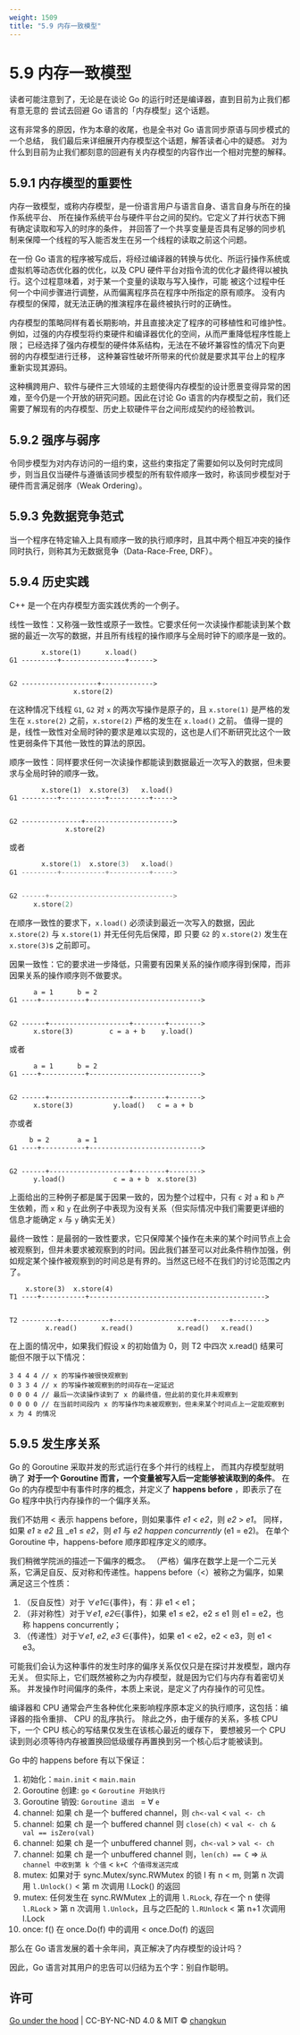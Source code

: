 ```yaml
---
weight: 1509
title: "5.9 内存一致模型"
---
```


# 5.9 内存一致模型



读者可能注意到了，无论是在谈论 Go 的运行时还是编译器，直到目前为止我们都有意无意的
尝试去回避 Go 语言的「内存模型」这个话题。

这有非常多的原因，作为本章的收尾，也是全书对 Go 语言同步原语与同步模式的一个总结，
我们最后来详细展开内存模型这个话题，解答读者心中的疑惑。
对为什么到目前为止我们都刻意的回避有关内存模型的内容作出一个相对完整的解释。

## 5.9.1 内存模型的重要性

内存一致模型，或称内存模型，是一份语言用户与语言自身、语言自身与所在的操作系统平台、
所在操作系统平台与硬件平台之间的契约。它定义了并行状态下拥有确定读取和写入的时序的条件，
并回答了一个共享变量是否具有足够的同步机制来保障一个线程的写入能否发生在另一个线程的读取之前这个问题。

在一份 Go 语言的程序被写成后，将经过编译器的转换与优化、所运行操作系统或虚拟机等动态优化器的优化，以及
CPU 硬件平台对指令流的优化才最终得以被执行。这个过程意味着，对于某一个变量的读取与写入操作，可能
被这个过程中任何一个中间步骤进行调整，从而偏离程序员在程序中所指定的原有顺序。
没有内存模型的保障，就无法正确的推演程序在最终被执行时的正确性。

内存模型的策略同样有着长期影响，并且直接决定了程序的可移植性和可维护性。
例如，过强的内存模型将约束硬件和编译器优化的空间，从而严重降低程序性能上限；
已经选择了强内存模型的硬件体系结构，无法在不破坏兼容性的情况下向更弱的内存模型进行迁移，
这种兼容性破坏所带来的代价就是要求其平台上的程序重新实现其源码。

这种横跨用户、软件与硬件三大领域的主题使得内存模型的设计愿景变得异常的困难，至今仍是一个开放的研究问题。因此在讨论 Go 语言的内存模型之前，我们还需要了解现有的内存模型、历史上软硬件平台之间形成契约的经验教训。

## 5.9.2 强序与弱序

令同步模型为对内存访问的一组约束，这些约束指定了需要如何以及何时完成同步，则当且仅当硬件与遵循该同步模型的所有软件顺序一致时，称该同步模型对于硬件而言满足弱序（Weak Ordering）。

## 5.9.3 免数据竞争范式

当一个程序在特定输入上具有顺序一致的执行顺序时，且其中两个相互冲突的操作同时执行，则称其为无数据竞争（Data-Race-Free, DRF）。

## 5.9.4 历史实践

C++ 是一个在内存模型方面实践优秀的一个例子。

线性一致性：又称强一致性或原子一致性。它要求任何一次读操作都能读到某个数据的最近一次写的数据，并且所有线程的操作顺序与全局时钟下的顺序是一致的。

```
        x.store(1)      x.load()
G1 ---------+----------------+------>


G2 -------------------+------------->
                x.store(2)
```

在这种情况下线程 `G1`, `G2` 对 `x` 的两次写操作是原子的，且 `x.store(1)` 是严格的发生在 `x.store(2)` 之前，`x.store(2)` 严格的发生在 `x.load()` 之前。 值得一提的是，线性一致性对全局时钟的要求是难以实现的，这也是人们不断研究比这个一致性更弱条件下其他一致性的算法的原因。

顺序一致性：同样要求任何一次读操作都能读到数据最近一次写入的数据，但未要求与全局时钟的顺序一致。

```
        x.store(1)  x.store(3)   x.load()
G1 ---------+-----------+----------+----->


G2 ---------------+---------------------->
              x.store(2)
```

或者

```s
        x.store(1)  x.store(3)   x.load()
G1 ---------+-----------+----------+----->


G2 ------+------------------------------->
      x.store(2)
```

在顺序一致性的要求下，`x.load()` 必须读到最近一次写入的数据，因此 `x.store(2)` 与 `x.store(1)` 并无任何先后保障，即 只要 `G2` 的 `x.store(2)` 发生在 `x.store(3)`s 之前即可。

因果一致性：它的要求进一步降低，只需要有因果关系的操作顺序得到保障，而非因果关系的操作顺序则不做要求。

```
      a = 1      b = 2
G1 ----+-----------+---------------------------->


G2 ------+--------------------+--------+-------->
      x.store(3)         c = a + b    y.load()
```

或者

```
      a = 1      b = 2
G1 ----+-----------+---------------------------->


G2 ------+--------------------+--------+-------->
      x.store(3)          y.load()   c = a + b
```

亦或者

```
     b = 2       a = 1
G1 ----+-----------+---------------------------->


G2 ------+--------------------+--------+-------->
      y.load()            c = a + b  x.store(3)
```

上面给出的三种例子都是属于因果一致的，因为整个过程中，只有 `c` 对 `a` 和 `b` 产生依赖，而 `x` 和 `y` 在此例子中表现为没有关系（但实际情况中我们需要更详细的信息才能确定 `x` 与 `y` 确实无关）

最终一致性：是最弱的一致性要求，它只保障某个操作在未来的某个时间节点上会被观察到，但并未要求被观察到的时间。因此我们甚至可以对此条件稍作加强，例如规定某个操作被观察到的时间总是有界的。当然这已经不在我们的讨论范围之内了。

```
    x.store(3)  x.store(4)
T1 ----+-----------+-------------------------------------------->


T2 ---------+------------+--------------------+--------+-------->
         x.read()      x.read()           x.read()   x.read()
```

在上面的情况中，如果我们假设 x 的初始值为 0，则 T2 中四次 x.read() 结果可能但不限于以下情况：

```
3 4 4 4 // x 的写操作被很快观察到
0 3 3 4 // x 的写操作被观察到的时间存在一定延迟
0 0 0 4 // 最后一次读操作读到了 x 的最终值，但此前的变化并未观察到
0 0 0 0 // 在当前时间段内 x 的写操作均未被观察到，但未来某个时间点上一定能观察到 x 为 4 的情况
```

## 5.9.5 发生序关系

Go 的 Goroutine 采取并发的形式运行在多个并行的线程上，
而其内存模型就明确了 **对于一个 Goroutine 而言，一个变量被写入后一定能够被读取到的条件**。
在 Go 的内存模型中有事件时序的概念，并定义了 **happens before** ，即表示了在 Go 程序中执行内存操作的一个偏序关系。

我们不妨用 < 表示 happens before，则如果事件 _e1_ < _e2_，则 _e2_ > _e1_。
同样，如果 _e1_ ≥ _e2_ 且 _e1 ≤ _e2_，则 _e1_ 与 _e2_ _happen concurrently_ (e1 = e2)。
在单个 Goroutine 中，happens-before 顺序即程序定义的顺序。

我们稍微学院派的描述一下偏序的概念。
（严格）偏序在数学上是一个二元关系，它满足自反、反对称和传递性。happens before（<）被称之为偏序，如果满足这三个性质：

1. （反自反性）对于 ∀_e1_∈{事件}，有：非 e1 < e1；
2. （非对称性）对于∀_e1_, _e2_∈{事件}，如果 e1 ≤ e2，e2 ≤ e1 则 e1 = e2，也称 happens concurrently；
3. （传递性）对于∀_e1_, _e2_, _e3_ ∈{事件}，如果 e1 < e2，e2 < e3，则 e1 < e3。

可能我们会认为这种事件的发生时序的偏序关系仅仅只是在探讨并发模型，跟内存无关。
但实际上，它们既然被称之为内存模型，就是因为它们与内存有着密切关系。
并发操作时间偏序的条件，本质上来说，是定义了内存操作的可见性。

编译器和 CPU 通常会产生各种优化来影响程序原本定义的执行顺序，这包括：编译器的指令重排、 CPU 的乱序执行。
除此之外，由于缓存的关系，多核 CPU 下，一个 CPU 核心的写结果仅发生在该核心最近的缓存下，
要想被另一个 CPU 读到则必须等待内存被置换回低级缓存再置换到另一个核心后才能被读到。

Go 中的 happens before 有以下保证：

1. 初始化：`main.init` < `main.main`
2. Goroutine 创建: `go` < `Goroutine 开始执行`
3. Goroutine 销毁: `Goroutine 退出 ` = ∀ `e`
4. channel: 如果 ch 是一个 buffered channel，则 `ch<-val` < `val <- ch`
5. channel: 如果 ch 是一个 buffered channel 则 `close(ch)` < `val <- ch & val == isZero(val)`
6. channel: 如果 ch 是一个 unbuffered channel 则，`ch<-val` > `val <- ch`
7. channel: 如果 ch 是一个 unbuffered channel 则，`len(ch) == C` => `从 channel 中收到第 k 个值` < `k+C 个值得发送完成`
8. mutex: 如果对于 sync.Mutex/sync.RWMutex 的锁 l 有 n < m, 则第 n 次调用 `l.Unlock()` < 第 m 次调用 l.Lock() 的返回
9. mutex: 任何发生在 sync.RWMutex 上的调用 `l.RLock`, 存在一个 n 使得 `l.RLock` > 第 n 次调用 `l.Unlock`，且与之匹配的 `l.RUnlock` < 第 n+1 次调用 l.Lock
10. once:  f() 在 once.Do(f) 中的调用 < once.Do(f) 的返回

那么在 Go 语言发展的着十余年间，真正解决了内存模型的设计吗？

因此，Go 语言对其用户的忠告可以归结为五个字：别自作聪明。

## 许可

[Go under the hood](https://github.com/golang-design/under-the-hood) | CC-BY-NC-ND 4.0 & MIT &copy; [changkun](https://changkun.de)
